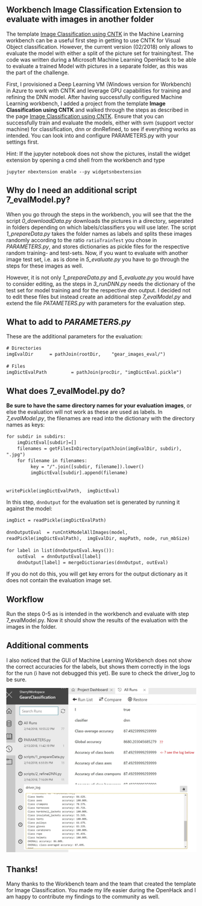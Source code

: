 ## Workbench Image Classification Extension to evaluate with images in another folder

The template [Image Classification using CNTK](https://docs.microsoft.com/en-us/azure/machine-learning/preview/scenario-image-classification-using-cntk) in the Machine Learning workbench can be a useful first step in getting to use CNTK for Visual Object classification. However, the current version (02/2018) only allows to evaluate the model with either a split of the picture set for training/test. The code was written during a Microsoft Machine Learning OpenHack to be able to evaluate a trained Model with pictures in a separate folder, as this was the part of the challenge. 

First, I provisioned a Deep Learning VM (Windows version for Workbench) in Azure to work with CNTK and leverage GPU capabilities for training and refining the DNN model. After having successfully configured Machine Learning workbench, I added a project from the template **Image Classification using CNTK** and walked through the steps as described in the page  [Image Classification using CNTK](https://docs.microsoft.com/en-us/azure/machine-learning/preview/scenario-image-classification-using-cntk). Ensure that you can successfully train and evaluate the models, either with svm (support vector machine) for classification, dnn or dnnRefined, to see if everything works as intended. You can look into and configure PARAMETERS.py with your settings first.  

Hint: If the jupyter notebook does not show the pictures, install the widget extension by opening a cmd shell from the workbench and type 
```
jupyter nbextension enable --py widgetsnbextension
```

## Why do I need an additional script 7_evalModel.py?
When you go through the steps in the workbench, you will see that the the script _0_downloadData.py_ downloads the pictures in a directory, seperated in folders depending on which labels/classifiers you will use later. The script _1_prepareData.py_ takes the folder names as labels and splits these images randomly according to the ratio `ratioTrainTest` you chose in _PARAMETERS.py_, and stores dictionaries as pickle files for the respective random training- and test-sets. Now, if you want to evaluate with another image test set, i.e. as is done in _5_evaluate.py_ you have to go through the steps for these images as well. 

However, it is not only _1_prepareData.py_ and  _5_evaluate.py_ you would have to consider editing, as the steps in  _3_runDNN.py_ needs the dictionary of the test set for model training and for the respective dnn output. I decided not to edit these files but instead create an additional step _7_evalModel.py_ and extend the file _PATAMETERS.py_ with parameters for the evaluation step. 

## What to add to _PARAMETERS.py_
These are the additional parameters for the evaluation:
```
# Directories
imgEvalDir      = pathJoin(rootDir,    "gear_images_eval/")

# Files
imgDictEvalPath         = pathJoin(procDir, "imgDictEval.pickle")
```

## What does 7_evalModel.py do?
**Be sure to have the same directory names for your evaluation images**, or else the evaluation will not work as these are used as labels. In _7_evalModel.py_, the filenames are read into the dictionary with the directory names as keys:
```
for subdir in subdirs:
    imgDictEval[subdir]=[]
    filenames = getFilesInDirectory(pathJoin(imgEvalDir, subdir), ".jpg")
    for filename in filenames:
         key = "/".join([subdir, filename]).lower()
         imgDictEval[subdir].append(filename)
            
           
writePickle(imgDictEvalPath,  imgDictEval)
```

In this step, `dnnOutput` for the evaluation set is generated by running it against the model:
```
imgDict = readPickle(imgDictEvalPath)

dnnOutputEval  = runCntkModelAllImages(model, readPickle(imgDictEvalPath),  imgEvalDir, mapPath, node, run_mbSize)

for label in list(dnnOutputEval.keys()):
    outEval  = dnnOutputEval[label]
    dnnOutput[label] = mergeDictionaries(dnnOutput, outEval)
```

If you do not do this, you will get key errors for the output dictionary as it does not contain the evaluation image set. 

## Workflow
Run the steps 0-5 as is intended in the workbench and evaluate with step 7_evalModel.py. Now it should show the results of the evaluation with the images in the folder.  

## Additional comments
I also noticed that the GUI of Machine Learning Workbench does not show the correct accuracies for the labels, but shows them correctly in the logs for the run (i have not debugged this yet). Be sure to check the driver_log to be sure.  

![alt text](gui_acc.JPG "Shot of run output and driver_log")

## Thanks!
Many thanks to the Workbench team and the team that created the template for Image Classification. You made my life easier during the OpenHack and I am happy to contribute my findings to the community as well.


